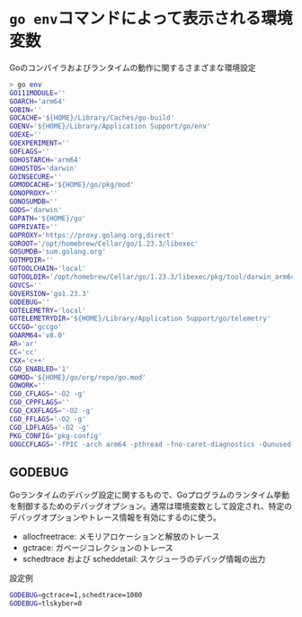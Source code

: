# `go env`コマンドによって表示される環境変数

Goのコンパイラおよびランタイムの動作に関するさまざまな環境設定

```sh
> go env
GO111MODULE=''
GOARCH='arm64'
GOBIN=''
GOCACHE='${HOME}/Library/Caches/go-build'
GOENV='${HOME}/Library/Application Support/go/env'
GOEXE=''
GOEXPERIMENT=''
GOFLAGS=''
GOHOSTARCH='arm64'
GOHOSTOS='darwin'
GOINSECURE=''
GOMODCACHE='${HOME}/go/pkg/mod'
GONOPROXY=''
GONOSUMDB=''
GOOS='darwin'
GOPATH='${HOME}/go'
GOPRIVATE=''
GOPROXY='https://proxy.golang.org,direct'
GOROOT='/opt/homebrew/Cellar/go/1.23.3/libexec'
GOSUMDB='sum.golang.org'
GOTMPDIR=''
GOTOOLCHAIN='local'
GOTOOLDIR='/opt/homebrew/Cellar/go/1.23.3/libexec/pkg/tool/darwin_arm64'
GOVCS=''
GOVERSION='go1.23.3'
GODEBUG=''
GOTELEMETRY='local'
GOTELEMETRYDIR='${HOME}/Library/Application Support/go/telemetry'
GCCGO='gccgo'
GOARM64='v8.0'
AR='ar'
CC='cc'
CXX='c++'
CGO_ENABLED='1'
GOMOD='${HOME}/go/org/repo/go.mod'
GOWORK=''
CGO_CFLAGS='-O2 -g'
CGO_CPPFLAGS=''
CGO_CXXFLAGS='-O2 -g'
CGO_FFLAGS='-O2 -g'
CGO_LDFLAGS='-O2 -g'
PKG_CONFIG='pkg-config'
GOGCCFLAGS='-fPIC -arch arm64 -pthread -fno-caret-diagnostics -Qunused-arguments -fmessage-length=0 -ffile-prefix-map=/var/folders/lt/szvzh4d91p3122bthpd1_55h0000gp/T/go-build3355362106=/tmp/go-build -gno-record-gcc-switches -fno-common'
```

## GODEBUG

Goランタイムのデバッグ設定に関するもので、Goプログラムのランタイム挙動を制御するためのデバッグオプション。通常は環境変数として設定され、特定のデバッグオプションやトレース情報を有効にするのに使う。

- allocfreetrace: メモリアロケーションと解放のトレース
- gctrace: ガベージコレクションのトレース
- schedtrace および scheddetail: スケジューラのデバッグ情報の出力

設定例

```sh
GODEBUG=gctrace=1,schedtrace=1000
GODEBUG=tlskyber=0
```
